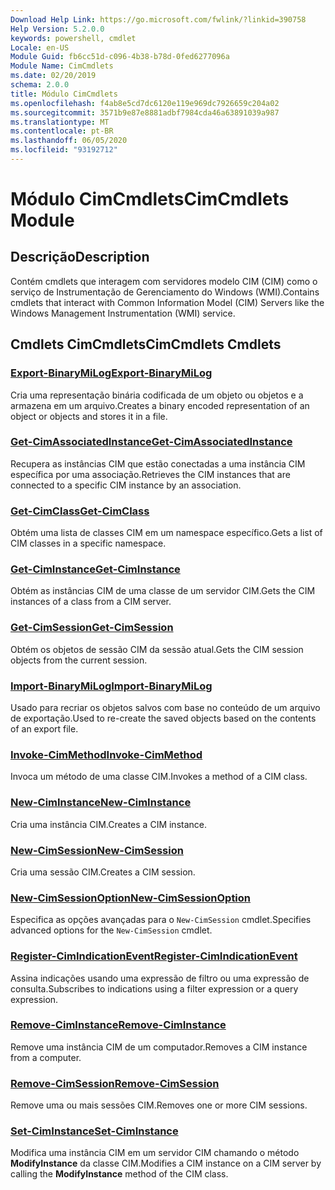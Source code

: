 ```yaml
---
Download Help Link: https://go.microsoft.com/fwlink/?linkid=390758
Help Version: 5.2.0.0
keywords: powershell, cmdlet
Locale: en-US
Module Guid: fb6cc51d-c096-4b38-b78d-0fed6277096a
Module Name: CimCmdlets
ms.date: 02/20/2019
schema: 2.0.0
title: Módulo CimCmdlets
ms.openlocfilehash: f4ab8e5cd7dc6120e119e969dc7926659c204a02
ms.sourcegitcommit: 3571b9e87e8881adbf7984cda46a63891039a987
ms.translationtype: MT
ms.contentlocale: pt-BR
ms.lasthandoff: 06/05/2020
ms.locfileid: "93192712"
---
```

# <span data-ttu-id="6865f-103">Módulo CimCmdlets</span><span class="sxs-lookup"><span data-stu-id="6865f-103">CimCmdlets Module</span></span>

## <span data-ttu-id="6865f-104">Descrição</span><span class="sxs-lookup"><span data-stu-id="6865f-104">Description</span></span>

<span data-ttu-id="6865f-105">Contém cmdlets que interagem com servidores modelo CIM (CIM) como o serviço de Instrumentação de Gerenciamento do Windows (WMI).</span><span class="sxs-lookup"><span data-stu-id="6865f-105">Contains cmdlets that interact with Common Information Model (CIM) Servers like the Windows Management Instrumentation (WMI) service.</span></span>

## <span data-ttu-id="6865f-106">Cmdlets CimCmdlets</span><span class="sxs-lookup"><span data-stu-id="6865f-106">CimCmdlets Cmdlets</span></span>

### [<span data-ttu-id="6865f-107">Export-BinaryMiLog</span><span class="sxs-lookup"><span data-stu-id="6865f-107">Export-BinaryMiLog</span></span>](Export-BinaryMiLog.md)
<span data-ttu-id="6865f-108">Cria uma representação binária codificada de um objeto ou objetos e a armazena em um arquivo.</span><span class="sxs-lookup"><span data-stu-id="6865f-108">Creates a binary encoded representation of an object or objects and stores it in a file.</span></span>

### [<span data-ttu-id="6865f-109">Get-CimAssociatedInstance</span><span class="sxs-lookup"><span data-stu-id="6865f-109">Get-CimAssociatedInstance</span></span>](Get-CimAssociatedInstance.md)
<span data-ttu-id="6865f-110">Recupera as instâncias CIM que estão conectadas a uma instância CIM específica por uma associação.</span><span class="sxs-lookup"><span data-stu-id="6865f-110">Retrieves the CIM instances that are connected to a specific CIM instance by an association.</span></span>

### [<span data-ttu-id="6865f-111">Get-CimClass</span><span class="sxs-lookup"><span data-stu-id="6865f-111">Get-CimClass</span></span>](Get-CimClass.md)
<span data-ttu-id="6865f-112">Obtém uma lista de classes CIM em um namespace específico.</span><span class="sxs-lookup"><span data-stu-id="6865f-112">Gets a list of CIM classes in a specific namespace.</span></span>

### [<span data-ttu-id="6865f-113">Get-CimInstance</span><span class="sxs-lookup"><span data-stu-id="6865f-113">Get-CimInstance</span></span>](Get-CimInstance.md)
<span data-ttu-id="6865f-114">Obtém as instâncias CIM de uma classe de um servidor CIM.</span><span class="sxs-lookup"><span data-stu-id="6865f-114">Gets the CIM instances of a class from a CIM server.</span></span>

### [<span data-ttu-id="6865f-115">Get-CimSession</span><span class="sxs-lookup"><span data-stu-id="6865f-115">Get-CimSession</span></span>](Get-CimSession.md)
<span data-ttu-id="6865f-116">Obtém os objetos de sessão CIM da sessão atual.</span><span class="sxs-lookup"><span data-stu-id="6865f-116">Gets the CIM session objects from the current session.</span></span>

### [<span data-ttu-id="6865f-117">Import-BinaryMiLog</span><span class="sxs-lookup"><span data-stu-id="6865f-117">Import-BinaryMiLog</span></span>](Import-BinaryMiLog.md)
<span data-ttu-id="6865f-118">Usado para recriar os objetos salvos com base no conteúdo de um arquivo de exportação.</span><span class="sxs-lookup"><span data-stu-id="6865f-118">Used to re-create the saved objects based on the contents of an export file.</span></span>

### [<span data-ttu-id="6865f-119">Invoke-CimMethod</span><span class="sxs-lookup"><span data-stu-id="6865f-119">Invoke-CimMethod</span></span>](Invoke-CimMethod.md)
<span data-ttu-id="6865f-120">Invoca um método de uma classe CIM.</span><span class="sxs-lookup"><span data-stu-id="6865f-120">Invokes a method of a CIM class.</span></span>

### [<span data-ttu-id="6865f-121">New-CimInstance</span><span class="sxs-lookup"><span data-stu-id="6865f-121">New-CimInstance</span></span>](New-CimInstance.md)
<span data-ttu-id="6865f-122">Cria uma instância CIM.</span><span class="sxs-lookup"><span data-stu-id="6865f-122">Creates a CIM instance.</span></span>

### [<span data-ttu-id="6865f-123">New-CimSession</span><span class="sxs-lookup"><span data-stu-id="6865f-123">New-CimSession</span></span>](New-CimSession.md)
<span data-ttu-id="6865f-124">Cria uma sessão CIM.</span><span class="sxs-lookup"><span data-stu-id="6865f-124">Creates a CIM session.</span></span>

### [<span data-ttu-id="6865f-125">New-CimSessionOption</span><span class="sxs-lookup"><span data-stu-id="6865f-125">New-CimSessionOption</span></span>](New-CimSessionOption.md)
<span data-ttu-id="6865f-126">Especifica as opções avançadas para o `New-CimSession` cmdlet.</span><span class="sxs-lookup"><span data-stu-id="6865f-126">Specifies advanced options for the `New-CimSession` cmdlet.</span></span>

### [<span data-ttu-id="6865f-127">Register-CimIndicationEvent</span><span class="sxs-lookup"><span data-stu-id="6865f-127">Register-CimIndicationEvent</span></span>](Register-CimIndicationEvent.md)
<span data-ttu-id="6865f-128">Assina indicações usando uma expressão de filtro ou uma expressão de consulta.</span><span class="sxs-lookup"><span data-stu-id="6865f-128">Subscribes to indications using a filter expression or a query expression.</span></span>

### [<span data-ttu-id="6865f-129">Remove-CimInstance</span><span class="sxs-lookup"><span data-stu-id="6865f-129">Remove-CimInstance</span></span>](Remove-CimInstance.md)
<span data-ttu-id="6865f-130">Remove uma instância CIM de um computador.</span><span class="sxs-lookup"><span data-stu-id="6865f-130">Removes a CIM instance from a computer.</span></span>

### [<span data-ttu-id="6865f-131">Remove-CimSession</span><span class="sxs-lookup"><span data-stu-id="6865f-131">Remove-CimSession</span></span>](Remove-CimSession.md)
<span data-ttu-id="6865f-132">Remove uma ou mais sessões CIM.</span><span class="sxs-lookup"><span data-stu-id="6865f-132">Removes one or more CIM sessions.</span></span>

### [<span data-ttu-id="6865f-133">Set-CimInstance</span><span class="sxs-lookup"><span data-stu-id="6865f-133">Set-CimInstance</span></span>](Set-CimInstance.md)
<span data-ttu-id="6865f-134">Modifica uma instância CIM em um servidor CIM chamando o método **ModifyInstance** da classe CIM.</span><span class="sxs-lookup"><span data-stu-id="6865f-134">Modifies a CIM instance on a CIM server by calling the **ModifyInstance** method of the CIM class.</span></span>
